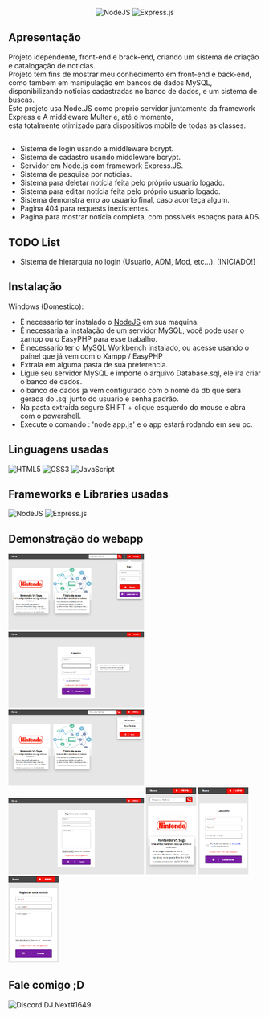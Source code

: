 <div align="center">
  
![NodeJS](https://img.shields.io/badge/node.js-6DA55F?style=for-the-badge&logo=node.js&logoColor=white)
![Express.js](https://img.shields.io/badge/express.js-%23404d59.svg?style=for-the-badge&logo=express&logoColor=%2361DAFB)
  
</div>

## Apresentação

Projeto idependente, front-end e brack-end, criando um sistema de criação e catalogação de noticias.<br>
Projeto tem fins de mostrar meu conhecimento em front-end e back-end, como tambem em manipulação em bancos de dados MySQL,<br>
disponibilizando notícias cadastradas no banco de dados, e um sistema de buscas.<br>
Este projeto usa Node.JS como proprio servidor juntamente da framework Express e A middleware Multer e, até o momento,<br>
esta totalmente otimizado para dispositivos mobile de todas as classes.


##

- Sistema de login usando a middleware bcrypt.
- Sistema de cadastro usando middleware bcrypt.
- Servidor em Node.js com framework Express.JS.
- Sistema de pesquisa por notícias.
- Sistema para deletar notícia feita pelo próprio usuario logado.
- Sistema para editar notícia feita pelo próprio usuario logado.
- Sistema demonstra erro ao usuario final, caso aconteça algum.
- Pagina 404 para requests inexistentes.
- Pagina para mostrar notícia completa, com possiveis espaços para ADS.

## TODO List
- Sistema de hierarquía no login (Usuario, ADM, Mod, etc...). [INICIADO!]

## Instalação

Windows (Domestico):
- É necessario ter instalado o [NodeJS](https://nodejs.org/en) em sua maquina.
- É necessaria a instalação de um servidor MySQL, você pode usar o xampp ou o EasyPHP para esse trabalho.
- É necessario ter o [MySQL Workbench](https://dev.mysql.com/downloads/workbench/) instalado, ou acesse usando o painel que já vem com o Xampp / EasyPHP
- Extraia em alguma pasta de sua preferencia.
- Ligue seu servidor MySQL e importe o arquivo Database.sql, ele ira criar o banco de dados.
- o banco de dados ja vem configurado com o nome da db que sera gerada do .sql junto do usuario e senha padrão.
- Na pasta extraida segure SHIFT + clique esquerdo do mouse e abra com o powershell.
- Execute o comando : 'node app.js' e o app estará rodando em seu pc.

## Linguagens usadas

  ![HTML5](https://img.shields.io/badge/html5-%23E34F26.svg?style=for-the-badge&logo=html5&logoColor=white)
  ![CSS3](https://img.shields.io/badge/css3-%231572B6.svg?style=for-the-badge&logo=css3&logoColor=white)
  ![JavaScript](https://img.shields.io/badge/javascript-%23323330.svg?style=for-the-badge&logo=javascript&logoColor=%23F7DF1E)
  
  ## Frameworks e Libraries usadas 

 ![NodeJS](https://img.shields.io/badge/node.js-6DA55F?style=for-the-badge&logo=node.js&logoColor=white)
 ![Express.js](https://img.shields.io/badge/express.js-%23404d59.svg?style=for-the-badge&logo=express&logoColor=%2361DAFB)
   
  ## Demonstração do webapp

<img src="/demonstrations/demo1.png" width="270px">
<img src="/demonstrations/demo2.png" width="270px">
<img src="/demonstrations/demo3.png" width="270px">
<img src="/demonstrations/demo4.png" width="270px">
<img src="/demonstrations/mobile1.png" width="100px">
<img src="/demonstrations/mobile2.png" width="100px">
<img src="/demonstrations/mobile3.png" width="100px">

  ## Fale comigo ;D
![Discord](https://img.shields.io/badge/Discord-%235865F2.svg?style=for-the-badge&logo=discord&logoColor=white) DJ.Next#1649
